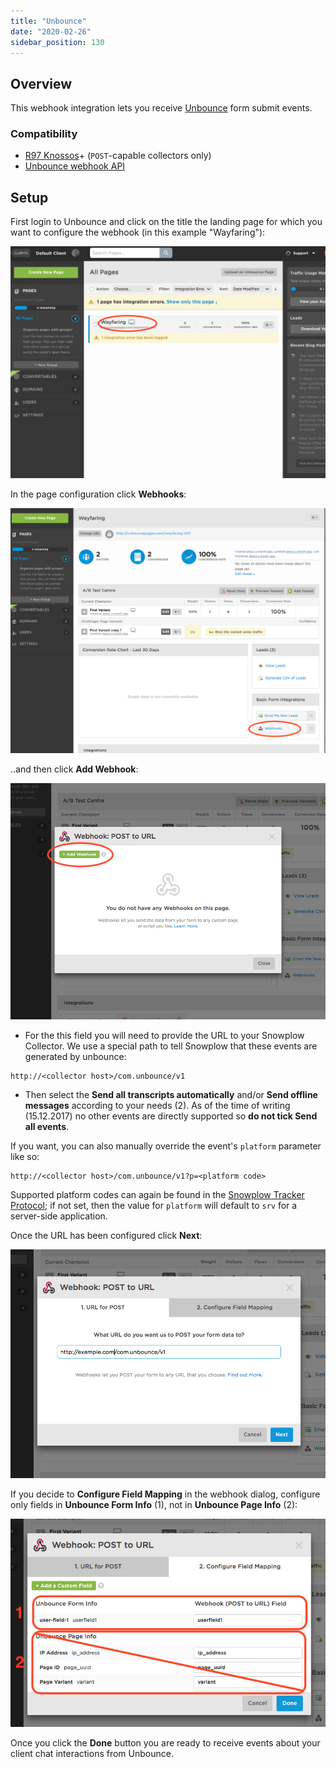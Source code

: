 ```yaml
---
title: "Unbounce"
date: "2020-02-26"
sidebar_position: 130
---
```


## Overview

This webhook integration lets you receive [Unbounce](https://unbounce.com/) form submit events.

### Compatibility

- [R97 Knossos](https://github.com/snowplow/snowplow/releases/tag/r97-knossos)\+ (`POST`\-capable collectors only)
- [Unbounce webhook API](https://documentation.unbounce.com/hc/en-us/articles/203510044-Using-a-Webhook)

## Setup

First login to Unbounce and click on the title the landing page for which you want to configure the webhook (in this example "Wayfaring"):

![](images/unbounce-1.png)

In the page configuration click **Webhooks**:

![](images/unbounce-2.png)

..and then click **Add Webhook**:

![](images/unbounce-3.png)

- For the this field you will need to provide the URL to your Snowplow Collector. We use a special path to tell Snowplow that these events are generated by unbounce:

```markup
http://<collector host>/com.unbounce/v1
```

- Then select the **Send all transcripts automatically** and/or **Send offline messages** according to your needs (2). As of the time of writing (15.12.2017) no other events are directly supported so **do not tick Send all events**.

If you want, you can also manually override the event's `platform` parameter like so:

```markup
http://<collector host>/com.unbounce/v1?p=<platform code>
```

Supported platform codes can again be found in the [Snowplow Tracker Protocol](/docs/collecting-data/collecting-from-own-applications/snowplow-tracker-protocol/); if not set, then the value for `platform` will default to `srv` for a server-side application.

Once the URL has been configured click **Next**:

![](images/unbounce-4.png)

If you decide to **Configure Field Mapping** in the webhook dialog, configure only fields in **Unbounce Form Info** (1), not in **Unbounce Page Info** (2):

![](images/unbounce-5.png)

Once you click the **Done** button you are ready to receive events about your client chat interactions from Unbounce.
